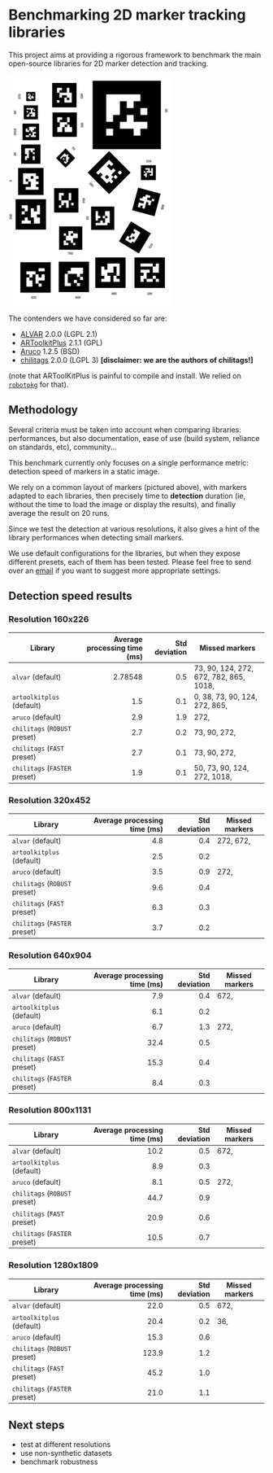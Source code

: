 Benchmarking 2D marker tracking libraries
=========================================

This project aims at providing a rigorous framework to benchmark
the main open-source libraries for 2D marker detection and tracking.

![](data/chilitags/chilitags-benchmark-easy-320.png)

The contenders we have considered so far are:

- [ALVAR](http://virtual.vtt.fi/virtual/proj2/multimedia/alvar/) 2.0.0 (LGPL 2.1)
- [ARToolkitPlus](http://studierstube.icg.tu-graz.ac.at/handheld_ar/artoolkitplus.php) 2.1.1 (GPL)
- [Aruco](http://www.uco.es/investiga/grupos/ava/node/26) 1.2.5 (BSD)
- [chilitags](http://chili.epfl.ch/software) 2.0.0 (LGPL 3) **[disclaimer: we are the
  authors of chilitags!]**

(note that ARToolKitPlus is painful to compile and install. We relied on
[`robotpkg`](http://robotpkg.openrobots.org/robotpkg/image/artoolkitplus/index.html)
for that).

Methodology
-----------

Several criteria must be taken into account when comparing libraries:
performances, but also documentation, ease of use (build system, reliance on
standards, etc), community...

This benchmark currently only focuses on a single performance metric: detection
speed of markers in a static image.

We rely on a common layout of markers (pictured above), with markers adapted to
each libraries, then precisely time to **detection** duration (ie, without the
time to load the image or display the results), and finally average the result
on 20 runs.

Since we test the detection at various resolutions, it also gives a hint of the
library performances when detecting small markers.

We use default configurations for the libraries, but when they expose different
presets, each of them has been tested. Please feel free to send over an
[email](mailto:severin.lemaignan.youknowthatthispartdoesnotneedtobethere@epfl.ch)
if you want to suggest more appropriate settings.

Detection speed results
-----------------------

### Resolution 160x226

|Library| Average processing time (ms) | Std deviation | Missed markers |
|-------|-----------------------------:|--------------:|----------------|
| `alvar` (default) | 2.78548 |        0.5 | 73, 90, 124, 272, 672, 782, 865, 1018,  |
| `artoolkitplus` (default) | 1.5 |        0.1 | 0, 38, 73, 90, 124, 272, 865,  |
| `aruco` (default) | 2.9 |        1.9 | 272,  |
| `chilitags` (`ROBUST` preset) | 2.7 |        0.2 | 73, 90, 272,  |
| `chilitags` (`FAST` preset) | 2.7 |        0.1 | 73, 90, 272,  |
| `chilitags` (`FASTER` preset) | 1.9 |        0.1 | 50, 73, 90, 124, 272, 1018,  |

### Resolution 320x452

|Library| Average processing time (ms) | Std deviation | Missed markers |
|-------|-----------------------------:|--------------:|----------------|
| `alvar` (default) | 4.8 |        0.4 | 272, 672,  |
| `artoolkitplus` (default) | 2.5 |        0.2 |  |
| `aruco` (default) | 3.5 |        0.9 | 272,  |
| `chilitags` (`ROBUST` preset) | 9.6 |        0.4 |  |
| `chilitags` (`FAST` preset) | 6.3 |        0.3 |  |
| `chilitags` (`FASTER` preset) | 3.7 |        0.2 |  |

### Resolution 640x904

|Library| Average processing time (ms) | Std deviation | Missed markers |
|-------|-----------------------------:|--------------:|----------------|
| `alvar` (default) | 7.9 |        0.4 | 672,  |
| `artoolkitplus` (default) | 6.1 |        0.2 |  |
| `aruco` (default) | 6.7 |        1.3 | 272,  |
| `chilitags` (`ROBUST` preset) | 32.4 |        0.5 |  |
| `chilitags` (`FAST` preset) | 15.3 |        0.4 |  |
| `chilitags` (`FASTER` preset) | 8.4 |        0.3 |  |

### Resolution 800x1131

|Library| Average processing time (ms) | Std deviation | Missed markers |
|-------|-----------------------------:|--------------:|----------------|
| `alvar` (default) | 10.2 |        0.5 | 672,  |
| `artoolkitplus` (default) | 8.9 |        0.3 |  |
| `aruco` (default) | 8.1 |        0.5 | 272,  |
| `chilitags` (`ROBUST` preset) | 44.7 |        0.9 |  |
| `chilitags` (`FAST` preset) | 20.9 |        0.6 |  |
| `chilitags` (`FASTER` preset) | 10.5 |        0.7 |  |

### Resolution 1280x1809

|Library| Average processing time (ms) | Std deviation | Missed markers |
|-------|-----------------------------:|--------------:|----------------|
| `alvar` (default) | 22.0 |        0.5 | 672,  |
| `artoolkitplus` (default) | 20.4 |        0.2 | 36,  |
| `aruco` (default) | 15.3 |        0.6 |  |
| `chilitags` (`ROBUST` preset) | 123.9 |        1.2 |  |
| `chilitags` (`FAST` preset) | 45.2 |        1.0 |  |
| `chilitags` (`FASTER` preset) | 21.0 |        1.1 |  |


Next steps
----------

- test at different resolutions
- use non-synthetic datasets
- benchmark robustness

